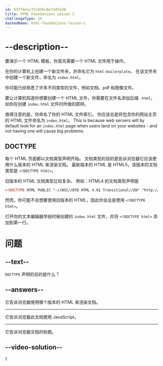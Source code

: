 ```yaml
---
id: 637f4e1c72c65bc8e73dfe20
title: HTML Foundations Lesson C
challengeType: 15
dashedName: html-foundations-lesson-c
---
```


# --description--

要演示一个 HTML 模板，你首先需要一个 HTML 文件用于操作。

在你的计算机上创建一个新文件夹，并命名它为 `html-boilerplate`。 在该文件夹中创建一个新文件，命名为 `index.html`。

你可能已经熟悉了许多不同类型的文件，例如文档、pdf 和图像文件。

要让计算机知道你想要创建一个 HTML 文件，你需要在文件名添加后缀 `.html`，如你在创建 `index.html` 文件时所做的那样。

值得注意的是，你命名了你的 HTML 文件索引。 你应该总是将包含你的网站主页的 HTML 文件命名为 `index.html`。 This is because web servers will by default look for an `index.html` page when users land on your websites - and not having one will cause big problems.

## DOCTYPE

每个 HTML 页面都以文档类型声明开始。 文档类型的目的是告诉浏览器它应该使用什么版本的 HTML 来渲染文档。 最新版本的 HTML 是 HTML5，该版本的文档类型是 `<!DOCTYPE html>`。

旧版本的 HTML 文档类型比较复杂。 例如：HTML4 的文档类型声明是

```html
<!DOCTYPE HTML PUBLIC "-//W3C//DTD HTML 4.01 Transitional//EN" "http://www.w3.org/TR/html4/loose.dtd">
```

然而，你可能不会想要使用旧版本的 HTML，因此你会总是使用 `<!DOCTYPE html>`。

打开你的文本编辑器早些时候创建的 `index.html` 文件，并将 `<!DOCTYPE html>` 添加到第一行。

# 问题
## --text--

`DOCTYPE` 声明的目的是什么？

## --answers--

它告诉浏览器使用哪个版本的 HTML 来渲染文档。

---

它告诉浏览器此文档使用 JavaScript。

---

它告诉浏览器文档的标题。


## --video-solution--

1
